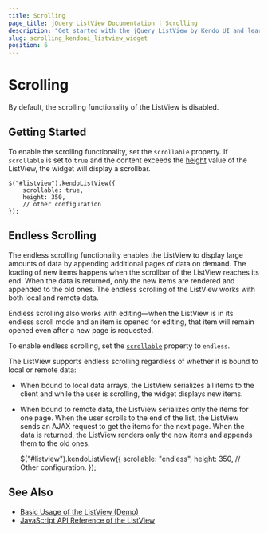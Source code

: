 ```yaml
---
title: Scrolling
page_title: jQuery ListView Documentation | Scrolling
description: "Get started with the jQuery ListView by Kendo UI and learn how to enable its scrolling functionality."
slug: scrolling_kendoui_listview_widget
position: 6
---
```


# Scrolling

By default, the scrolling functionality of the ListView is disabled.

## Getting Started

To enable the scrolling functionality, set the `scrollable` property. If `scrollable` is set to `true` and the content exceeds the [height](/api/javascript/ui/listview/configuration/height) value of the ListView, the widget will display a scrollbar.

    $("#listview").kendoListView({
        scrollable: true,
        height: 350,
        // other configuration
    });

## Endless Scrolling

The endless scrolling functionality enables the ListView to display large amounts of data by appending additional pages of data on demand. The loading of new items happens when the scrollbar of the ListView reaches its end. When the data is returned, only the new items are rendered and appended to the old ones. The endless scrolling of the ListView works with both local and remote data.

Endless scrolling also works with editing&mdash;when the ListView is in its endless scroll mode and an item is opened for editing, that item will remain opened even after a new page is requested.

To enable endless scrolling, set the [`scrollable`](/api/javascript/ui/listview/configuration/scrollable) property to `endless`.

The ListView supports endless scrolling regardless of whether it is bound to local or remote data:
* When bound to local data arrays, the ListView serializes all items to the client and while the user is scrolling, the widget displays new items.
* When bound to remote data, the ListView serializes only the items for one page. When the user scrolls to the end of the list, the ListView sends an AJAX request to get the items for the next page. When the data is returned, the ListView renders only the new items and appends them to the old ones.

    $("#listview").kendoListView({
        scrollable: "endless",
        height: 350,
        // Other configuration.
    });

## See Also

* [Basic Usage of the ListView (Demo)](https://demos.telerik.com/kendo-ui/listview/index)
* [JavaScript API Reference of the ListView](/api/javascript/ui/listview)
